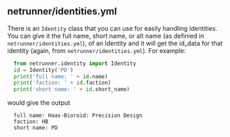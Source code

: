 ## netrunner/identities.yml
There is an `Identity` class that you can use for easily handling identities. You can give it the full name, short name, or alt name (as definied in `netrunner/identities.yml`), of an Identity and it will get the id_data for that identity (again, from `netrunner/identities.yml`).  For example:

```python
  from netrunner.identity import Identity
  id = Identity('PD')
  print('full name: ' + id.name)
  print('faction: ' + id.faction)
  print('short name: ' + id.short_name)
```
would give the output
```
  full name: Haas-Bioroid: Precision Design
  faction: HB
  short name: PD
```